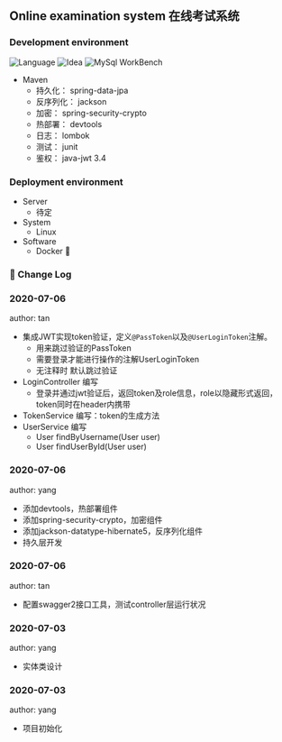 ## Online examination system 在线考试系统

### Development environment
![Language](https://img.shields.io/badge/Java-11-yellow.svg)
![Idea](https://img.shields.io/badge/Idea-2019.3-blue.svg)
![MySql WorkBench](https://img.shields.io/badge/MySqlWorkBench-8.0CE-green.svg)


* Maven
    * 持久化： spring-data-jpa
    * 反序列化： jackson
    * 加密： spring-security-crypto
    * 热部署： devtools
    * 日志： lombok
    * 测试： junit
    * 鉴权： java-jwt 3.4

### Deployment environment
* Server
    * 待定
* System
    * Linux  
* Software
    * Docker :penguin:
### :bookmark_tabs: Change Log 
    
### 2020-07-06 
author: tan
* 集成JWT实现token验证，定义`@PassToken`以及`@UserLoginToken`注解。
    - 用来跳过验证的PassToken
    - 需要登录才能进行操作的注解UserLoginToken
    - 无注释时 默认跳过验证
* LoginController 编写
    - 登录并通过jwt验证后，返回token及role信息，role以隐藏形式返回，token同时在header内携带
* TokenService 编写：token的生成方法
* UserService 编写
    - User findByUsername(User user)
    - User findUserById(User user)
    
### 2020-07-06
author: yang
* 添加devtools，热部署组件 
* 添加spring-security-crypto，加密组件
* 添加jackson-datatype-hibernate5，反序列化组件
* 持久层开发

### 2020-07-06
author: tan
* 配置swagger2接口工具，测试controller层运行状况

### 2020-07-03
author: yang
* 实体类设计

### 2020-07-03
author: yang
* 项目初始化
